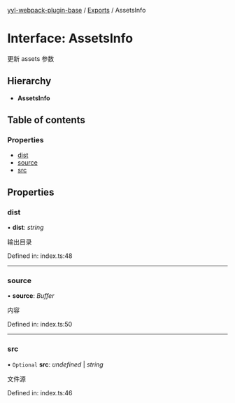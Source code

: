 [yyl-webpack-plugin-base](../README.md) / [Exports](../modules.md) / AssetsInfo

# Interface: AssetsInfo

更新 assets 参数

## Hierarchy

* **AssetsInfo**

## Table of contents

### Properties

- [dist](assetsinfo.md#dist)
- [source](assetsinfo.md#source)
- [src](assetsinfo.md#src)

## Properties

### dist

• **dist**: *string*

输出目录

Defined in: index.ts:48

___

### source

• **source**: *Buffer*

内容

Defined in: index.ts:50

___

### src

• `Optional` **src**: *undefined* \| *string*

文件源

Defined in: index.ts:46
